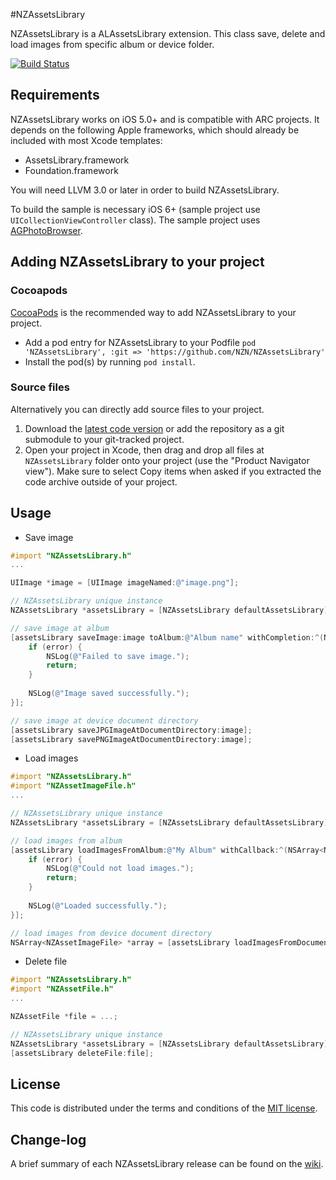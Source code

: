 #NZAssetsLibrary

NZAssetsLibrary is a ALAssetsLibrary extension.
This class save, delete and load images from specific album or device folder.

[![Build Status](https://api.travis-ci.org/NZN/NZAssetsLibrary.png)](https://api.travis-ci.org/NZN/NZAssetsLibrary.png)

## Requirements

NZAssetsLibrary works on iOS 5.0+ and is compatible with ARC projects. It depends on the following Apple frameworks, which should already be included with most Xcode templates:

* AssetsLibrary.framework
* Foundation.framework

You will need LLVM 3.0 or later in order to build NZAssetsLibrary.

To build the sample is necessary iOS 6+ (sample project use `UICollectionViewController` class).
The sample project uses [AGPhotoBrowser](https://github.com/andreagiavatto/AGPhotoBrowser).

## Adding NZAssetsLibrary to your project

### Cocoapods

[CocoaPods](http://cocoapods.org) is the recommended way to add NZAssetsLibrary to your project.

* Add a pod entry for NZAssetsLibrary to your Podfile `pod 'NZAssetsLibrary', :git => 'https://github.com/NZN/NZAssetsLibrary'`
* Install the pod(s) by running `pod install`.

### Source files

Alternatively you can directly add source files to your project.

1. Download the [latest code version](https://github.com/NZN/NZAssetsLibrary/archive/master.zip) or add the repository as a git submodule to your git-tracked project.
2. Open your project in Xcode, then drag and drop all files at `NZAssetsLibrary` folder onto your project (use the "Product Navigator view"). Make sure to select Copy items when asked if you extracted the code archive outside of your project.

## Usage

* Save image

```objective-c
#import "NZAssetsLibrary.h"
...

UIImage *image = [UIImage imageNamed:@"image.png"];

// NZAssetsLibrary unique instance
NZAssetsLibrary *assetsLibrary = [NZAssetsLibrary defaultAssetsLibrary];

// save image at album
[assetsLibrary saveImage:image toAlbum:@"Album name" withCompletion:^(NSError *error) {
    if (error) {
        NSLog(@"Failed to save image.");
        return;
    }
    
    NSLog(@"Image saved successfully.");
}];

// save image at device document directory
[assetsLibrary saveJPGImageAtDocumentDirectory:image];
[assetsLibrary savePNGImageAtDocumentDirectory:image];
```

* Load images

```objective-c
#import "NZAssetsLibrary.h"
#import "NZAssetImageFile.h"
...

// NZAssetsLibrary unique instance
NZAssetsLibrary *assetsLibrary = [NZAssetsLibrary defaultAssetsLibrary];

// load images from album
[assetsLibrary loadImagesFromAlbum:@"My Album" withCallback:^(NSArray<NZAssetImageFile> *assets, NSError *error) {
    if (error) {
        NSLog(@"Could not load images.");
        return;
    }
    
    NSLog(@"Loaded successfully.");
}];

// load images from device document directory
NSArray<NZAssetImageFile> *array = [assetsLibrary loadImagesFromDocumentDirectory];
```

* Delete file

```objective-c
#import "NZAssetsLibrary.h"
#import "NZAssetFile.h"
...

NZAssetFile *file = ...;

// NZAssetsLibrary unique instance
NZAssetsLibrary *assetsLibrary = [NZAssetsLibrary defaultAssetsLibrary];
[assetsLibrary deleteFile:file];
```

## License

This code is distributed under the terms and conditions of the [MIT license](LICENSE).

## Change-log

A brief summary of each NZAssetsLibrary release can be found on the [wiki](https://github.com/NZN/NZAssetsLibrary/wiki/Change-log).